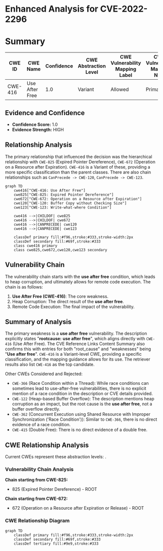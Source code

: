 # Enhanced Analysis for CVE-2022-2296

# Summary
| CWE ID | CWE Name | Confidence | CWE Abstraction Level | CWE Vulnerability Mapping Label | CWE-Vulnerability Mapping Notes |
|---|---|---|---|---|---|
| CWE-416 | Use After Free | 1.0 | Variant | Allowed | Primary CWE |

## Evidence and Confidence

*   **Confidence Score:** 1.0
*   **Evidence Strength:** HIGH

## Relationship Analysis
The primary relationship that influenced the decision was the hierarchical relationship with `CWE-825` (Expired Pointer Dereference), `CWE-672` (Operation on a Resource after Expiration). `CWE-416` is a Variant of these, providing a more specific classification than the parent classes. There are also chain relationships such as `CanPrecede -> CWE-120`, `CanPrecede -> CWE-123`.

```mermaid
graph TD
    cwe416["CWE-416: Use After Free"]
    cwe825["CWE-825: Expired Pointer Dereference"]
    cwe672["CWE-672: Operation on a Resource after Expiration"]
    cwe120["CWE-120: Buffer Copy without Checking Size"]
    cwe123["CWE-123: Write-what-where Condition"]
    
    cwe416 -->|CHILDOF| cwe825
    cwe416 -->|CHILDOF| cwe672
    cwe416 -->|CANPRECEDE| cwe120
    cwe416 -->|CANPRECEDE| cwe123
    
    classDef primary fill:#f96,stroke:#333,stroke-width:2px
    classDef secondary fill:#69f,stroke:#333
    class cwe416 primary
    class cwe825,cwe672,cwe120,cwe123 secondary
```

## Vulnerability Chain
The vulnerability chain starts with the **use after free** condition, which leads to heap corruption, and ultimately allows for remote code execution. The chain is as follows:
1.  **Use After Free (CWE-416)**: The core weakness.
2.  Heap Corruption: The direct result of the **use after free**.
3.  Remote Code Execution: The final impact of the vulnerability.

## Summary of Analysis
The primary weakness is a **use after free** vulnerability. The description explicitly states "**rootcause:** **use after free**", which aligns directly with `CWE-416` (Use After Free). The CVE Reference Links Content Summary also confirms this with entries for both "root\_cause" and "weaknesses" being "**Use after free**". `CWE-416` is a Variant-level CWE, providing a specific classification, and the mapping guidance allows for its use. The retriever results also list `CWE-416` as the top candidate.

Other CWEs Considered and Rejected:
*   `CWE-366` (Race Condition within a Thread): While race conditions can sometimes lead to use-after-free vulnerabilities, there is no explicit mention of a race condition in the description or CVE details provided.
*   `CWE-122` (Heap-based Buffer Overflow): The description mentions heap corruption as an impact, but the root cause is the **use after free**, not a buffer overflow directly.
*   `CWE-362` (Concurrent Execution using Shared Resource with Improper Synchronization ('Race Condition')): Similar to `CWE-366`, there is no direct evidence of a race condition.
*    `CWE-415` (Double Free): There is no direct evidence of a double free.


## CWE Relationship Analysis

Current CWEs represent these abstraction levels: .


### Vulnerability Chain Analysis

**Chain starting from CWE-825:**
- 825 (Expired Pointer Dereference) - ROOT


**Chain starting from CWE-672:**
- 672 (Operation on a Resource after Expiration or Release) - ROOT



### CWE Relationship Diagram

```mermaid
graph TD
    classDef primary fill:#f96,stroke:#333,stroke-width:2px
    classDef secondary fill:#69f,stroke:#333
    classDef tertiary fill:#9e9,stroke:#333
```